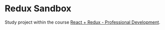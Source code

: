 # Redux Sandbox

Study project within the course [React + Redux - Professional Development](https://www.udemy.com/course/pro-react-redux/).